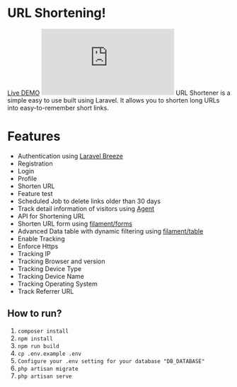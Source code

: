 # URL Shortening!

[Live DEMO](https://url-shortening.onlihop.com)
![enter image description here](https://fv9-3.failiem.lv/thumb_show.php?i=hyy8u6pa7&view)
URL Shortener is a simple easy to use built using Laravel. It allows you to shorten long URLs into easy-to-remember short links.

# Features

-   Authentication using [Laravel Breeze](https://laravel.com/docs/9.x/starter-kits#laravel-breeze)
-   Registration
-   Login
-   Profile
-   Shorten URL
-   Feature test
-   Scheduled Job to delete links older than 30 days
-   Track detail information of visitors using [Agent](https://github.com/jenssegers/agent)
-   API for Shortening URL
-   Shorten URL form using [filament/forms](https://filamentphp.com/docs/2.x/forms)
-   Advanced Data table with dynamic filtering using [filament/table](https://filamentphp.com/docs/2.x/tables/installation)
-   Enable Tracking
-   Enforce Https
-   Tracking IP
-   Tracking Browser and version
-   Tracking Device Type
-   Tracking Device Name
-   Tracking Operating System
-   Track Referrer URL

## How to run?

1.  `composer install`
2.  `npm install`
3.  `npm run build`
4.  `cp .env.example .env`
5.  `Configure your .env setting for your database "DB_DATABASE"`
6.  `php artisan migrate`
7.  `php artisan serve`
